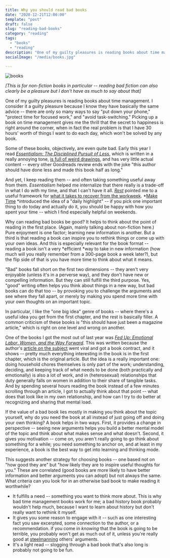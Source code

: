 ```yaml
---
title: Why you should read bad books
date: "2020-12-21T12:00:00"
template: "post"
draft: false
slug: "reading-bad-books"
category: "reading"
tags:
  - "books"
  - "reading"
description: "One of my guilty pleasures is reading books about time management. I consider it a guilty pleasure because I know they have basically the same advice -- there are only so many ways to say 'put down your phone,' 'protect time for focused work,' and 'avoid task-switching.' Picking up a book on time management gives me the thrill that the secret to happiness is right around the corner, when in fact the real problem is that I have 30 hours' worth of things I want to do each day, which won't be solved by any book."
socialImage: "/media/books.jpg"

---
```


![books](/media/books.jpg)

*[This is for non-fiction books in particular -- reading bad fiction can also clearly be a pleasure but I don't have as much to say about that]*

One of my guilty pleasures is reading books about time management. I consider it a guilty pleasure because I know they have basically the same advice -- there are only so many ways to say "put down your phone," "protect time for focused work," and "avoid task-switching." Picking up a book on time management gives me the thrill that the secret to happiness is right around the corner, when in fact the real problem is that I have 30 hours' worth of things I want to do each day, which won't be solved by any book.

Some of these books, objectively, are even quite bad. Early this year I read *[Essentialism: The Disciplined Pursuit of Less](https://www.goodreads.com/book/show/18077875-essentialism?ac=1&from_search=true&qid=SwiTY48lAR&rank=1)*, which is written in a really annoying tone, [is full of weird drawings](https://images.squarespace-cdn.com/content/v1/5caaa2520cf57d48aa68f502/1574128726172-YMD8IRRWCLRPN0124MD0/ke17ZwdGBToddI8pDm48kG0_wXnvFVYtr8E_VwG1MC17gQa3H78H3Y0txjaiv_0fDoOvxcdMmMKkDsyUqMSsMWxHk725yiiHCCLfrh8O1z4YTzHvnKhyp6Da-NYroOW3ZGjoBKy3azqku80C789l0oycmklwMHPwSb2Cr-KYzbquWy9VPGv6wFvhrGUqx6g8NlifStCYa3WZ7XhuX6TLGw/Essentialism+Chart.jpg), and has very little actual content -- every other Goodreads review ends with the joke "this author should have done less and made this book half as long."

And yet, I keep reading them -- and often taking something useful away from them. *Essentialism* helped me internalize that there really is a trade-off in what I do with my time, and that I can't have it all. *[Rest](https://www.goodreads.com/book/show/29502354-rest?ac=1&from_search=true&qid=b8ICnsD8Zu&rank=1)* pointed me to a useful framework for [what it takes to recover from the workweek](https://onlinelibrary.wiley.com/doi/full/10.1002/job.672). *[Make Time](https://www.goodreads.com/book/show/37880811-make-time?ac=1&from_search=true&qid=t6p5TWJven&rank=1) *introduced the idea of a "daily highlight" -- if you pick one important thing to do today and actually do it, you should be happy with how you spent your time -- which I find especially helpful on weekends.

Why can reading bad books be good? It helps to think about the point of reading in the first place. (Again, mainly talking about non-fiction here.) Pure enjoyment is one factor; learning new information is another. But a third is that reading a book can inspire you to rethink things or come up with your own ideas. And this is especially relevant for the book format -- reading a book isn't a very *efficient *way to take in new information (how much will you really remember from a 300-page book a week later?), but the flip side of that is you have more time to think about what it means.

"Bad" books fall short on the first two dimensions -- they aren't very enjoyable (unless it's in a perverse way), and they don't have new or compelling information. But they can still fulfill the third purpose. Yes, "good" writing often helps you think about things in a new way, but bad books can do that too -- by provoking you to challenge the arguments and see where they fall apart, or merely by making you spend more time with your own thoughts on an important topic.

In particular, I like the "one big idea" genre of books -- where there's a useful idea you get from the first chapter, and the rest is basically filler. A common criticism of these books is "this should have just been a magazine article," which is right on one level and wrong on another.

One of the books I got the most out of last year was *[Fed Up: Emotional Labor, Women, and the Way Forward](https://www.goodreads.com/book/show/38647406-fed-up?ac=1&from_search=true&qid=pe9bmqHGsb&rank=1)*. This was written because the author's [article on the subject](https://www.harpersbazaar.com/culture/features/a12063822/emotional-labor-gender-equality/) went viral and got a book contract, and it shows -- pretty much everything interesting in the book is in the first chapter, which is the original article. But the idea is a really important one: doing household chores themselves is only part of the work; understanding, deciding, and keeping track of what needs to be done (both practically and emotionally) is also a lot of work, and in (heterosexual) relationships that duty generally falls on women in addition to their share of tangible tasks. And by spending several hours reading the book instead of a few minutes scrolling through an article, I got to actually think about that point -- what does that look like in my own relationship, and how can I try to do better at recognizing and sharing that mental load.

If the value of a bad book lies mostly in making you think about the topic yourself, why do you need the book at all instead of just going off and doing your own thinking? A book helps in two ways. First, it provides a change in perspective -- seeing new arguments helps you build a better mental model of the topic and think about what makes sense and what doesn't. Second, it gives you motivation -- come on, you aren't really going to go think about something for a while; you need something to anchor on, and at least in my experience, a book is the best way to get into learning and thinking mode.

This suggests another strategy for choosing books -- one based not on "how good they are" but "how likely they are to inspire useful thoughts for you." These are correlated (good books are more likely to have better information and better arguments you can adopt) but not always the same. What criteria can you look for in an otherwise bad book to make reading it worthwhile?

-   It fulfills a need -- something you want to think more about. This is why bad time management books work for me; a bad history book probably wouldn't help much, because I want to learn about history but don't really want to rethink it myself.
-   It gives you some reason to engage with it -- such as one interesting fact you saw excerpted, some connection to the author, or a recommendation. if you come in *knowing* that the book is going to be terrible, you probably won't get as much out of it, unless you're really good at [steelmanning](https://www.lesswrong.com/tag/steelmanning) others' arguments.
-   It's a light read -- slogging through a bad book that's also long is probably not going to be fun.